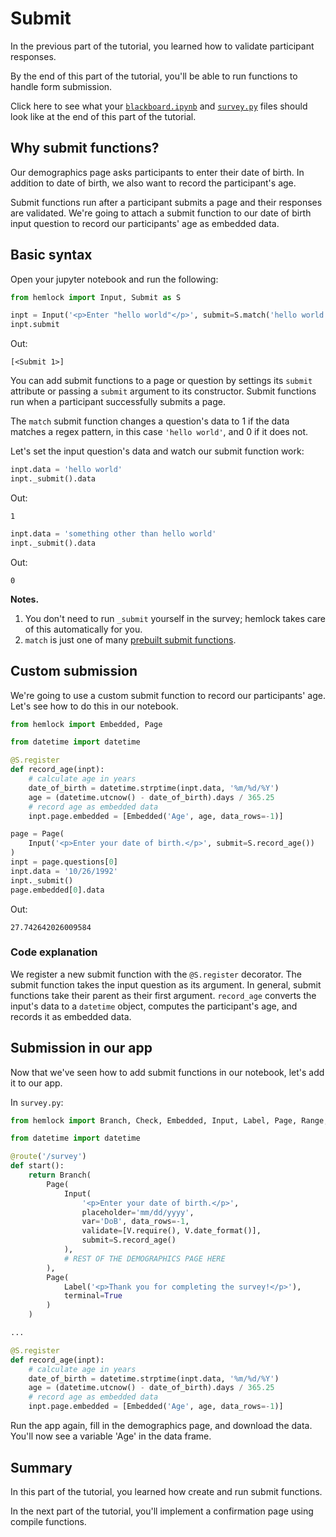 # Submit

In the previous part of the tutorial, you learned how to validate participant responses.

By the end of this part of the tutorial, you'll be able to run functions to handle form submission.

Click here to see what your <a href="https://github.com/dsbowen/hemlock-tutorial/blob/v0.4/blackboard.ipynb" target="_blank">`blackboard.ipynb`</a> and <a href="https://github.com/dsbowen/hemlock-tutorial/blob/v0.4/survey.py" target="_blank">`survey.py`</a> files should look like at the end of this part of the tutorial.

## Why submit functions?

Our demographics page asks participants to enter their date of birth. In addition to date of birth, we also want to record the participant's age.

Submit functions run after a participant submits a page and their responses are validated. We're going to attach a submit function to our date of birth input question to record our participants' age as embedded data.

## Basic syntax

Open your jupyter notebook and run the following:

```python
from hemlock import Input, Submit as S

inpt = Input('<p>Enter "hello world"</p>', submit=S.match('hello world'))
inpt.submit
```

Out:

```
[<Submit 1>]
```

You can add submit functions to a page or question by settings its `submit` attribute or passing a `submit` argument to its constructor. Submit functions run when a participant successfully submits a page.

The `match` submit function changes a question's data to 1 if the data matches a regex pattern, in this case `'hello world'`, and 0 if it does not.

Let's set the input question's data and watch our submit function work:

```python
inpt.data = 'hello world'
inpt._submit().data
```

Out:

```
1
```

```python
inpt.data = 'something other than hello world'
inpt._submit().data
```

Out:

```
0
```

**Notes.**

1. You don't need to run `_submit` yourself in the survey; hemlock takes care of this automatically for you.
2. `match` is just one of many [prebuilt submit functions](../submit_functions.md).

## Custom submission

We're going to use a custom submit function to record our participants' age. Let's see how to do this in our notebook.

```python
from hemlock import Embedded, Page

from datetime import datetime

@S.register
def record_age(inpt):
    # calculate age in years
    date_of_birth = datetime.strptime(inpt.data, '%m/%d/%Y')
    age = (datetime.utcnow() - date_of_birth).days / 365.25
    # record age as embedded data
    inpt.page.embedded = [Embedded('Age', age, data_rows=-1)]

page = Page(
    Input('<p>Enter your date of birth.</p>', submit=S.record_age())
)
inpt = page.questions[0]
inpt.data = '10/26/1992'
inpt._submit()
page.embedded[0].data
```

Out:

```
27.742642026009584
```

### Code explanation

We register a new submit function with the `@S.register` decorator. The submit function takes the input question as its argument. In general, submit functions take their parent as their first argument. `record_age` converts the input's data to a `datetime` object, computes the participant's age, and records it as embedded data.

## Submission in our app

Now that we've seen how to add submit functions in our notebook, let's add it to our app.

In `survey.py`:

```python
from hemlock import Branch, Check, Embedded, Input, Label, Page, Range, Select, Submit as S, Validate as V, route

from datetime import datetime

@route('/survey')
def start():
    return Branch(
        Page(
            Input(
                '<p>Enter your date of birth.</p>',
                placeholder='mm/dd/yyyy',
                var='DoB', data_rows=-1,
                validate=[V.require(), V.date_format()],
                submit=S.record_age()
            ),
            # REST OF THE DEMOGRAPHICS PAGE HERE
        ),
        Page(
            Label('<p>Thank you for completing the survey!</p>'),
            terminal=True
        )
    )

...

@S.register
def record_age(inpt):
    # calculate age in years
    date_of_birth = datetime.strptime(inpt.data, '%m/%d/%Y')
    age = (datetime.utcnow() - date_of_birth).days / 365.25
    # record age as embedded data
    inpt.page.embedded = [Embedded('Age', age, data_rows=-1)]
```

Run the app again, fill in the demographics page, and download the data. You'll now see a variable 'Age' in the data frame.

## Summary

In this part of the tutorial, you learned how create and run submit functions.

In the next part of the tutorial, you'll implement a confirmation page using compile functions.